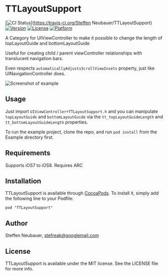 # TTLayoutSupport

[![CI Status](http://img.shields.io/travis/stefreak/TTLayoutSupport.svg?style=flat)](https://travis-ci.org/Steffen Neubauer/TTLayoutSupport)
[![Version](https://img.shields.io/cocoapods/v/TTLayoutSupport.svg?style=flat)](http://cocoadocs.org/docsets/TTLayoutSupport)
[![License](https://img.shields.io/cocoapods/l/TTLayoutSupport.svg?style=flat)](http://cocoadocs.org/docsets/TTLayoutSupport)
[![Platform](https://img.shields.io/cocoapods/p/TTLayoutSupport.svg?style=flat)](http://cocoadocs.org/docsets/TTLayoutSupport)

A Category for UIViewController to make it possible to change the length of topLayoutGuide and bottomLayoutGuide

Useful for creating child / parent viewController relationships with translucent navigation bars.

Even respects `automaticallyAdjustsScrollViewInsets` property, just like UINavigationController does.

![Screenshot of example](https://raw.githubusercontent.com/stefreak/TTLayoutSupport/master/example.png)

## Usage

Just import `UIViewController+TTLayoutSupport.h` and you can manipulate `topLayoutGuide` and `bottomLayoutGuide`
via the `tt_topLayoutGuideLength` and `tt_bottomLayoutGuideLength` properties.

To run the example project, clone the repo, and run `pod install` from the Example directory first.

## Requirements

Supports iOS7 to iOS8. Requires ARC

## Installation

TTLayoutSupport is available through [CocoaPods](http://cocoapods.org). To install
it, simply add the following line to your Podfile:

    pod "TTLayoutSupport"

## Author

Steffen Neubauer, stefreak@googlemail.com

## License

TTLayoutSupport is available under the MIT license. See the LICENSE file for more info.

